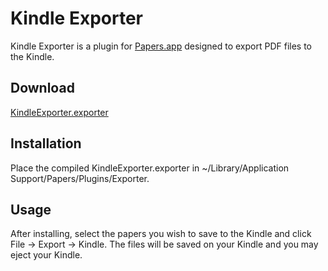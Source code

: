 # Kindle Exporter

Kindle Exporter is a plugin for [Papers.app](http://mekentosj.com/papers/) designed to export PDF files to the Kindle.

## Download

[KindleExporter.exporter](http://stephenroller.com/static/code/KindleExporter.exporter.zip)

## Installation

Place the compiled KindleExporter.exporter in 
~/Library/Application Support/Papers/Plugins/Exporter.

## Usage

After installing, select the papers you wish to save to the Kindle and click File -> Export -> Kindle. The files will be saved on your Kindle and
you may eject your Kindle.
    
